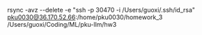 

rsync -avz --delete -e "ssh -p 30470 -i /Users/guoxi/.ssh/id_rsa" pku0030@36.170.52.66:/home/pku0030/homework_3 /Users/guoxi/Coding/ML/pku-llm/hw3